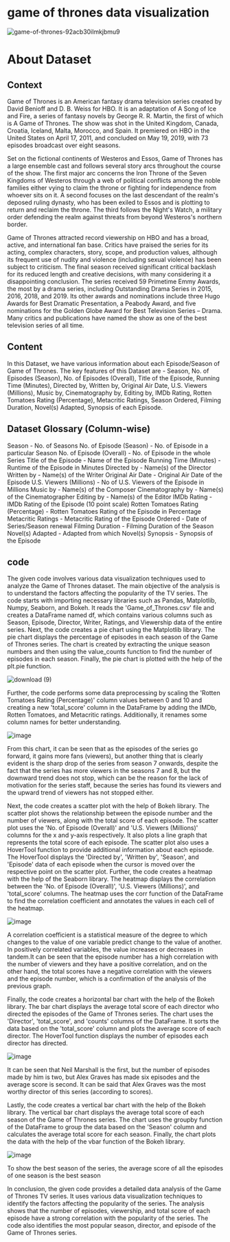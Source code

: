 
# game of thrones data visualization
![game-of-thrones-92acb30ilmkjbmu9](https://user-images.githubusercontent.com/75095471/218716069-ec64bdf9-5467-4169-8891-3e2716c2bb0c.jpg)


# About Dataset
## Context
Game of Thrones is an American fantasy drama television series created by David Benioff and D. B. Weiss for HBO. It is an adaptation of A Song of Ice and Fire, a series of fantasy novels by George R. R. Martin, the first of which is A Game of Thrones. The show was shot in the United Kingdom, Canada, Croatia, Iceland, Malta, Morocco, and Spain. It premiered on HBO in the United States on April 17, 2011, and concluded on May 19, 2019, with 73 episodes broadcast over eight seasons.

Set on the fictional continents of Westeros and Essos, Game of Thrones has a large ensemble cast and follows several story arcs throughout the course of the show. The first major arc concerns the Iron Throne of the Seven Kingdoms of Westeros through a web of political conflicts among the noble families either vying to claim the throne or fighting for independence from whoever sits on it. A second focuses on the last descendant of the realm's deposed ruling dynasty, who has been exiled to Essos and is plotting to return and reclaim the throne. The third follows the Night's Watch, a military order defending the realm against threats from beyond Westeros's northern border.

Game of Thrones attracted record viewership on HBO and has a broad, active, and international fan base. Critics have praised the series for its acting, complex characters, story, scope, and production values, although its frequent use of nudity and violence (including sexual violence) has been subject to criticism. The final season received significant critical backlash for its reduced length and creative decisions, with many considering it a disappointing conclusion. The series received 59 Primetime Emmy Awards, the most by a drama series, including Outstanding Drama Series in 2015, 2016, 2018, and 2019. Its other awards and nominations include three Hugo Awards for Best Dramatic Presentation, a Peabody Award, and five nominations for the Golden Globe Award for Best Television Series – Drama. Many critics and publications have named the show as one of the best television series of all time.

## Content
In this Dataset, we have various information about each Episode/Season of Game of Thrones. The key features of this Dataset are - Season, No. of Episodes (Season), No. of Episodes (Overall), Title of the Episode, Running Time (Minutes), Directed by, Written by, Original Air Date, U.S. Viewers (Millions), Music by, Cinematography by, Editing by, IMDb Rating, Rotten Tomatoes Rating (Percentage), Metacritic Ratings, Season Ordered, Filming Duration, Novel(s) Adapted, Synopsis of each Episode.

## Dataset Glossary (Column-wise)
Season - No. of Seasons
No. of Episode (Season) - No. of Episode in a particular Season
No. of Episode (Overall) - No. of Episode in the whole Series
Title of the Episode - Name of the Episode
Running Time (Minutes) - Runtime of the Episode in Minutes
Directed by - Name(s) of the Director
Written by - Name(s) of the Writer
Original Air Date - Original Air Date of the Episode
U.S. Viewers (Millions) - No of U.S. Viewers of the Episode in Millions
Music by - Name(s) of the Composer
Cinematography by - Name(s) of the Cinematographer
Editing by - Name(s) of the Editor
IMDb Rating - IMDb Rating of the Episode (10 point scale)
Rotten Tomatoes Rating (Percentage) - Rotten Tomatoes Rating of the Episode in Percentage
Metacritic Ratings - Metacritic Rating of the Episode
Ordered - Date of Series/Season renewal
Filming Duration - Filming Duration of the Season
Novel(s) Adapted - Adapted from which Novel(s)
Synopsis - Synopsis of the Episode

## code
The given code involves various data visualization techniques used to analyze the Game of Thrones dataset. The main objective of the analysis is to understand the factors affecting the popularity of the TV series.
The code starts with importing necessary libraries such as Pandas, Matplotlib, Numpy, Seaborn, and Bokeh. It reads the 'Game_of_Thrones.csv' file and creates a DataFrame named df, which contains various columns such as Season, Episode, Director, Writer, Ratings, and Viewership data of the entire series.
Next, the code creates a pie chart using the Matplotlib library. The pie chart displays the percentage of episodes in each season of the Game of Thrones series. The chart is created by extracting the unique season numbers and then using the value_counts function to find the number of episodes in each season. Finally, the pie chart is plotted with the help of the plt.pie function.

![download (9)](https://user-images.githubusercontent.com/75095471/218714336-f44c43b0-09d4-4199-a340-c057bf867bd6.png)

Further, the code performs some data preprocessing by scaling the 'Rotten Tomatoes Rating (Percentage)' column values between 0 and 10 and creating a new 'total_score' column in the DataFrame by adding the IMDb, Rotten Tomatoes, and Metacritic ratings. Additionally, it renames some column names for better understanding.

![image](https://user-images.githubusercontent.com/75095471/218714502-8e64cfbe-a637-4a58-aed1-ec6d42cc9a15.png)

From this chart, it can be seen that as the episodes of the series go forward, it gains more fans (viewers), but another thing that is clearly evident is the sharp drop of the series from season 7 onwards, despite the fact that the series has more viewers in the seasons 7 and 8, but the downward trend does not stop, which can be the reason for the lack of motivation for the series staff, because the series has found its viewers and the upward trend of viewers has not stopped either.


Next, the code creates a scatter plot with the help of Bokeh library. The scatter plot shows the relationship between the episode number and the number of viewers, along with the total score of each episode. The scatter plot uses the 'No. of Episode (Overall)' and 'U.S. Viewers (Millions)' columns for the x and y-axis respectively. It also plots a line graph that represents the total score of each episode.
The scatter plot also uses a HoverTool function to provide additional information about each episode. The HoverTool displays the 'Directed by', 'Written by', 'Season', and 'Episode' data of each episode when the cursor is moved over the respective point on the scatter plot.
Further, the code creates a heatmap with the help of the Seaborn library. The heatmap displays the correlation between the 'No. of Episode (Overall)', 'U.S. Viewers (Millions)', and 'total_score' columns. The heatmap uses the corr function of the DataFrame to find the correlation coefficient and annotates the values in each cell of the heatmap.

![image](https://user-images.githubusercontent.com/75095471/218714793-c392ee68-911e-4978-8494-77afb66e1d71.png)

A correlation coefficient is a statistical measure of the degree to which changes to the value of one variable predict change to the value of another. In positively correlated variables, the value increases or decreases in tandem.It can be seen that the episode number has a high correlation with the number of viewers and they have a positive correlation, and on the other hand, the total scores have a negative correlation with the viewers and the episode number, which is a confirmation of the analysis of the previous graph.

Finally, the code creates a horizontal bar chart with the help of the Bokeh library. The bar chart displays the average total score of each director who directed the episodes of the Game of Thrones series. The chart uses the 'Director', 'total_score', and 'counts' columns of the DataFrame. It sorts the data based on the 'total_score' column and plots the average score of each director. The HoverTool function displays the number of episodes each director has directed.

![image](https://user-images.githubusercontent.com/75095471/218736091-f671b655-a0b1-4b48-9a68-777e48fa9421.png)

It can be seen that Neil Marshall is the first, but the number of episodes made by him is two, but Alex Graves has made six episodes and the average score is second. It can be said that Alex Graves was the most worthy director of this series (according to scores).

Lastly, the code creates a vertical bar chart with the help of the Bokeh library. The vertical bar chart displays the average total score of each season of the Game of Thrones series. The chart uses the groupby function of the DataFrame to group the data based on the 'Season' column and calculates the average total score for each season. Finally, the chart plots the data with the help of the vbar function of the Bokeh library.

![image](https://user-images.githubusercontent.com/75095471/218715032-49d3f8dc-bf18-4c85-b980-b34517bec517.png)

To show the best season of the series, the average score of all the episodes of one season is the best season


In conclusion, the given code provides a detailed data analysis of the Game of Thrones TV series. It uses various data visualization techniques to identify the factors affecting the popularity of the series. The analysis shows that the number of episodes, viewership, and total score of each episode have a strong correlation with the popularity of the series. The code also identifies the most popular season, director, and episode of the Game of Thrones series.


